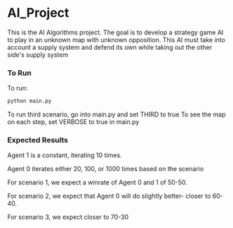 # AI_Project

This is the AI Algorithms project. The goal is to develop a strategy game AI to play in an unknown map with unknown opposition. This AI must take into account a supply system and defend its own while taking out the other side's supply system

### To Run ###
To run:
```bash
python main.py
```
To run third scenario, go into main.py and set THIRD to true
To see the map on each step, set VERBOSE to true in main.py

### Expected Results ###
Agent 1 is a constant, iterating 10 times.

Agent 0 iterates either 20, 100, or 1000 times based on the scenario


For scenario 1, we expect a winrate of Agent 0 and 1 of 50-50. 

For scenario 2, we expect that Agent 0 will do slightly better- closer to 60-40. 

For scenario 3, we expect closer to 70-30

